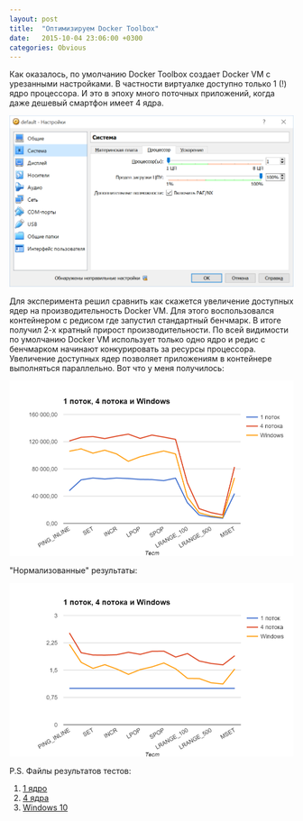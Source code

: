 ```yaml
---
layout: post
title:  "Оптимизируем Docker Toolbox"
date:   2015-10-04 23:06:00 +0300
categories: Obvious
---
```


Как оказалось, по умолчанию Docker Toolbox создает Docker VM с урезанными настройками. В частности виртуалке доступно только 1 (!) ядро процессора. И это в эпоху много поточных приложений, когда даже дешевый смартфон имеет 4 ядра.

![Доступно 1 ядро](/files/tweak-docker-toolbox/default.png "Дефолтные настройки Docker VM")

Для эксперимента решил сравнить как скажется увеличение доступных ядер на производительность Docker VM. Для этого воспользовался контейнером с редисом где запустил стандартный бенчмарк. В итоге получил 2-х кратный прирост производительности. По всей видимости по умолчанию Docker VM использует только одно ядро и редис с бенчмарком начинают конкурировать за ресурсы процессора. Увеличение доступных ядер позволяет приложениям в контейнере выполняться параллельно. Вот что у меня получилось:

![Почти 2-х кратный прирост производительности](/files/tweak-docker-toolbox/raw.png "Сравнение производительности Redis 2.8 в 1-но и 4-х поточной Docker VM")

"Нормализованные" результаты:

![Почти 2-х кратный прирост производительности](/files/tweak-docker-toolbox/norm.png "Нормализаванное сравнение производительности Redis 2.8 в 1-но и 4-х поточной Docker VM")

P.S. Файлы результатов тестов:

1. [1 ядро](/files/tweak-docker-toolbox/redis-benchmark-2.8-docker-1-thread.txt)
2. [4 ядра](/files/tweak-docker-toolbox/redis-benchmark-2.8-docker-4-thread.txt)
3. [Windows 10](/files/tweak-docker-toolbox/redis-benchmark-2.8-win.txt)